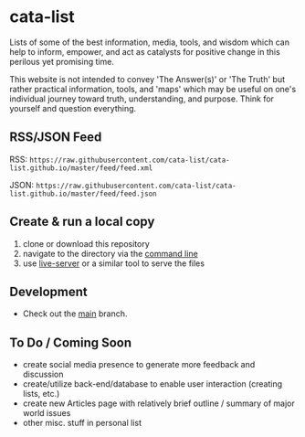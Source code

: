 # cata-list
Lists of some of the best information, media, tools, and wisdom which can help to inform, empower, and act as catalysts for positive change in this perilous yet promising time.

This website is not intended to convey 'The Answer(s)' or 'The Truth' but rather practical information, tools, and 'maps' which may be useful on one's individual journey toward truth, understanding, and purpose. Think for yourself and question everything.

## RSS/JSON Feed
RSS: `https://raw.githubusercontent.com/cata-list/cata-list.github.io/master/feed/feed.xml`

JSON: `https://raw.githubusercontent.com/cata-list/cata-list.github.io/master/feed/feed.json`

## Create & run a local copy
1. clone or download this repository
2. navigate to the directory via the [command line](https://cmder.net/)
3. use [live-server](https://github.com/tapio/live-server) or a similar tool to serve the files

## Development
- Check out the [main](https://github.com/cata-list/cata-list_main) branch. 

## To Do / Coming Soon
- create social media presence to generate more feedback and discussion
- create/utilize back-end/database to enable user interaction (creating lists, etc.)
- create new Articles page with relatively brief outline / summary of major world issues
- other misc. stuff in personal list